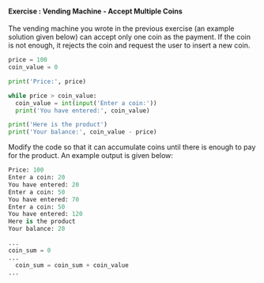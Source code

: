#### Exercise : Vending Machine - Accept Multiple Coins

The vending machine you wrote in the previous exercise (an example solution given below) can accept only one coin as the payment. If the coin is not enough, it rejects the coin and request the user to insert a new coin.
```python
price = 100
coin_value = 0

print('Price:', price)

while price > coin_value:
  coin_value = int(input('Enter a coin:'))
  print('You have entered:', coin_value)

print('Here is the product')
print('Your balance:', coin_value - price)
```

Modify the code so that it can accumulate coins until there is enough to pay for the product. An example output is given below:

```python
Price: 100
Enter a coin: 20
You have entered: 20
Enter a coin: 50
You have entered: 70
Enter a coin: 50
You have entered: 120
Here is the product
Your balance: 20
```

<panel type="seamless" header=":bulb: see hint">

```python
...
coin_sum = 0
...
  coin_sum = coin_sum + coin_value
...
```
</panel>